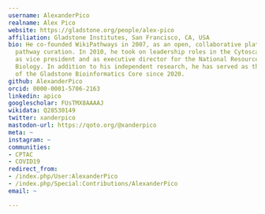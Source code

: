 ```yaml
---
username: AlexanderPico
realname: Alex Pico
website: https://gladstone.org/people/alex-pico
affiliation: Gladstone Institutes, San Francisco, CA, USA
bio: He co-founded WikiPathways in 2007, as an open, collaborative platform for molecular
  pathway curation. In 2010, he took on leadership roles in the Cytoscape Consortium
  as vice president and as executive director for the National Resource for Network
  Biology. In addition to his independent research, he has served as the director
  of the Gladstone Bioinformatics Core since 2020.
github: AlexanderPico
orcid: 0000-0001-5706-2163
linkedin: apico
googlescholar: FUsTMX8AAAAJ
wikidata: Q28530149
twitter: xanderpico
mastodon-url: https://qoto.org/@xanderpico
meta: ~
instagram: ~
communities:
- CPTAC
- COVID19
redirect_from:
- /index.php/User:AlexanderPico
- /index.php/Special:Contributions/AlexanderPico
email: ~

---
```

